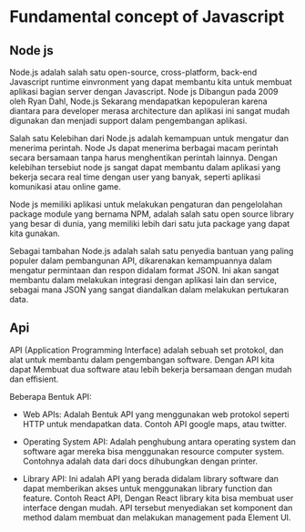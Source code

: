 # Fundamental concept of Javascript

## Node js

Node.js adalah salah satu open-source, cross-platform, back-end Javascript runtime einvronment yang dapat membantu kita untuk membuat aplikasi bagian server dengan Javascript. Node js Dibangun pada 2009 oleh Ryan Dahl, Node.js Sekarang mendapatkan kepopuleran karena diantara para developer merasa architecture dan aplikasi ini sangat mudah digunakan dan menjadi support dalam pengembangan aplikasi. 

Salah satu Kelebihan dari Node.js adalah kemampuan untuk mengatur dan menerima perintah. Node Js dapat menerima berbagai macam perintah secara bersamaan tanpa harus menghentikan perintah lainnya. Dengan kelebihan tersebiut node js sangat dapat membantu dalam aplikasi yang bekerja secara real time dengan user yang banyak, seperti aplikasi komunikasi atau online game. 

Node js memiliki aplikasi untuk melakukan pengaturan dan pengelolahan package module yang bernama NPM, adalah salah satu open source library yang besar di dunia, yang memiliki lebih dari satu juta package yang dapat kita gunakan.

Sebagai tambahan Node.js adalah salah satu penyedia bantuan yang paling populer dalam pembangunan API, dikarenakan kemampuannya dalam mengatur permintaan dan respon didalam format JSON. Ini akan sangat membantu dalam melakukan integrasi dengan aplikasi lain dan service, sebagai mana JSON yang sangat diandalkan dalam melakukan pertukaran data. 


## Api 

API (Application Programming Interface) adalah sebuah set protokol, dan alat untuk membantu dalam pengembangan software. Dengan API kita dapat Membuat dua software atau lebih bekerja bersamaan dengan mudah dan effisient.

Beberapa Bentuk API:
- Web APIs: Adalah Bentuk API yang menggunakan web protokol seperti HTTP untuk mendapatkan data. Contoh API google maps, atau twitter.

- Operating System API: Adalah penghubung antara operating system dan software agar mereka bisa menggunakan resource computer system.  Contohnya adalah data dari docs dihubungkan dengan printer. 
- Library API: Ini adalah API yang berada didalam library software dan dapat memberikan akses untuk menggunakan library function dan feature. Contoh React API, Dengan React library kita bisa membuat user interface dengan mudah. API tersebut menyediakan set komponent dan method dalam membuat dan melakukan management pada Element UI.

## 

